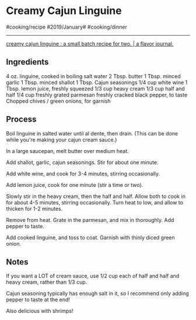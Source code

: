# Creamy Cajun Linguine
#cooking/recipe #2019/January# #cooking/dinner
- - - -
[creamy cajun linguine : a small batch recipe for two. | a flavor journal.](https://aflavorjournal.com/creamy-cajun-linguine-a-small-batch-recipe-for-two/)

## Ingredients
4 oz. linguine, cooked in boiling salt water
2 Tbsp. butter
1 Tbsp. minced garlic
1 Tbsp. minced shallot
1 Tbsp. Cajun seasonings
1/4 cup white wine
1 Tbsp. lemon juice, freshly squeezed
1/3 cup heavy cream
1/3 cup half and half
1/4 cup freshly grated parmesan
freshly cracked black pepper, to taste
Chopped chives / green onions, for garnish

## Process
Boil linguine in salted water until al dente, then drain. (This can be done while you're making your cajun cream sauce.)

In a large saucepan, melt butter over medium heat.

Add shallot, garlic, cajun seasonings. Stir for about one minute.

Add white wine, and cook for 3-4 minutes, stirring occasionally.

Add lemon juice, cook for one minute (stir a time or two).

Slowly stir in the heavy cream, then the half and half. Allow both to cook in for about 4-5 minutes, stirring occasionally. Turn heat to low, and allow to thicken for 1-2 minutes.

Remove from heat. Grate in the parmesan, and mix in thoroughly. Add pepper to taste.

Add cooked linguine, and toss to coat. Garnish with thinly diced green onion.

## Notes
If you want a LOT of cream sauce, use 1/2 cup each of half and half and heavy cream, rather than 1/3 cup.

Cajun seasoning typically has enough salt in it, so I recommend only adding pepper to taste at the end!

Also delicious with shrimps!